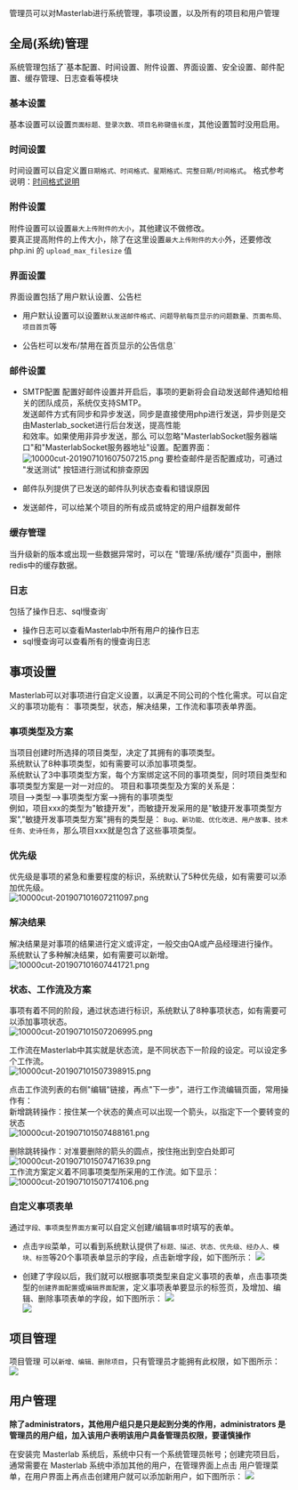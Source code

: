 

 管理员可以对Masterlab进行系统管理，事项设置，以及所有的项目和用户管理  
 
## 全局(系统)管理
  系统管理包括了`基本配置、时间设置、附件设置、界面设置、安全设置、邮件配置、缓存管理、日志查看等模块
  
  ### 基本设置
  基本设置可以设置`页面标题、登录次数、项目名称键值长度`，其他设置暂时没用启用。
  
  ### 时间设置
  时间设置可以自定义置`日期格式、时间格式、星期格式、完整日期/时间格式`。
  格式参考说明：[时间格式说明](./help.php?md=date_format "时间格式说明")  

  ### 附件设置
  附件设置可以设置`最大上传附件的大小`，其他建议不做修改。  
  要真正提高附件的上传大小，除了在这里设置`最大上传附件的大小`外，还要修改php.ini 的 `upload_max_filesize` 值


  ### 界面设置
  界面设置包括了用户默认设置、公告栏
  - 用户默认设置可以设置`默认发送邮件格式、问题导航每页显示的问题数量、页面布局、项目首页`等 

  - 公告栏可以发布/禁用在首页显示的公告信息`

  ### 邮件设置
  - SMTP配置
  配置好邮件设置并开启后，事项的更新将会自动发送邮件通知给相关的团队成员，系统仅支持SMTP。  
  发送邮件方式有同步和异步发送，同步是直接使用php进行发送，异步则是交由Masterlab_socket进行后台发送，提高性能  
  和效率。如果使用非异步发送，那么 可以忽略"MasterlabSocket服务器端口"和"MasterlabSocket服务器地址"设置。配置界面：  
  ![10000cut-201907101607507215.png](http://pm.masterlab.vip/attachment/image/20190710/10000cut-201907101607507215.png "邮件设置")
  要检查邮件是否配置成功，可通过 "发送测试" 按钮进行测试和排查原因  

 - 邮件队列提供了已发送的邮件队列状态查看和错误原因  
 - 发送邮件，可以给某个项目的所有成员或特定的用户组群发邮件  
 
  ### 缓存管理
  当升级新的版本或出现一些数据异常时，可以在 "管理/系统/缓存"页面中，删除redis中的缓存数据。 

  ### 日志
  包括了操作日志、sql慢查询`
  - 操作日志可以查看Masterlab中所有用户的操作日志  
  - sql慢查询可以查看所有的慢查询日志  

## 事项设置
  Masterlab可以对事项进行自定义设置，以满足不同公司的个性化需求。可以自定义的事项功能有：
  事项类型，状态，解决结果，工作流和事项表单界面。
  
### 事项类型及方案
  当项目创建时所选择的项目类型，决定了其拥有的事项类型。  
  系统默认了8种事项类型，如有需要可以添加事项类型。  
  系统默认了3中事项类型方案，每个方案绑定这不同的事项类型，同时项目类型和事项类型方案是一对一对应的。
  项目和事项类型及方案的关系是：  
     项目-->类型-->事项类型方案-->拥有的事项类型  
    例如，项目xxx的类型为"敏捷开发"，而敏捷开发采用的是"敏捷开发事项类型方案","敏捷开发事项类型方案"拥有的类型是：
    `Bug、新功能、优化改进、用户故事、技术任务、史诗任务`，那么项目xxx就是包含了这些事项类型。

### 优先级
  优先级是事项的紧急和重要程度的标识，系统默认了5种优先级，如有需要可以添加优先级。  
  ![10000cut-201907101607211097.png](http://pm.masterlab.vip/attachment/image/20190710/10000cut-201907101607211097.png "优先级")  
  
### 解决结果
  解决结果是对事项的结果进行定义或评定，一般交由QA或产品经理进行操作。  
  系统默认了多种解决结果，如有需要可以新增。  
  ![10000cut-201907101607441721.png](http://pm.masterlab.vip/attachment/image/20190710/10000cut-201907101607441721.png "解决结果")

### 状态、工作流及方案
   事项有着不同的阶段，通过状态进行标识，系统默认了8种事项状态，如有需要可以添加事项状态。  
   ![10000cut-201907101507206995.png](http://pm.masterlab.vip/attachment/image/20190710/10000cut-201907101507206995.png "状态列表")  
   
   工作流在Masterlab中其实就是状态流，是不同状态下一阶段的设定。可以设定多个工作流。  
   ![10000cut-201907101507398915.png](http://pm.masterlab.vip/attachment/image/20190710/10000cut-201907101507398915.png "工作流列表")  
   
   点击工作流列表的右侧"编辑"链接，再点"下一步"，进行工作流编辑页面，常用操作有：  
   新增跳转操作：按住某一个状态的黄点可以出现一个箭头，以指定下一个要转变的状态  
   ![10000cut-201907101507488161.png](http://pm.masterlab.vip/attachment/image/20190710/10000cut-201907101507488161.png "新增跳转")  
   
   删除跳转操作：对准要删除的箭头的圆点，按住拖出到空白处即可  
   ![10000cut-201907101507471639.png](http://pm.masterlab.vip/attachment/image/20190710/10000cut-201907101507471639.png "删除跳转")  
   工作流方案定义着不同事项类型所采用的工作流。如下显示：   
   ![10000cut-201907101507174106.png](http://pm.masterlab.vip/attachment/image/20190710/10000cut-201907101507174106.png "工作流方案")  
 

### 自定义事项表单
通过`字段、事项类型界面方案`可以自定义创建/编辑`事项`时填写的表单。

- 点击`字段`菜单，可以看到系统默认提供了`标题、描述、状态、优先级、经办人、模块、标签`等20个事项表单显示的字段，点击新增字段，如下图所示：
![](http://www.masterlab.vip/docs/images/issue_14.png)  

- 创建了字段以后，我们就可以根据事项类型来自定义事项的表单，点击事项类型的`创建界面配置`或`编辑界面配置`，定义事项表单要显示的标签页，及增加、编辑、删除事项表单的字段，如下图所示：
![](http://www.masterlab.vip/docs/images/issue_15.png)  
![](http://www.masterlab.vip/docs/images/issue_23.png)  

## 项目管理 
 项目管理 可以`新增、编辑、删除项目`，只有管理员才能拥有此权限，如下图所示：
![](http://www.masterlab.vip/docs/images/setting_16.png)  

## 用户管理
  **除了administrators，其他用户组只是只是起到分类的作用，administrators 是管理员的用户组，加入该用户表明该用户具备管理员权限，要谨慎操作**

  在安装完 Masterlab 系统后，系统中只有一个系统管理员帐号；创建完项目后，通常需要在 Masterlab 系统中添加其他的用户，在管理界面上点击 用户管理菜单，在用户界面上再点击创建用户就可以添加新用户，如下图所示：
![](http://www.masterlab.vip/docs/images/users_02.png)  

